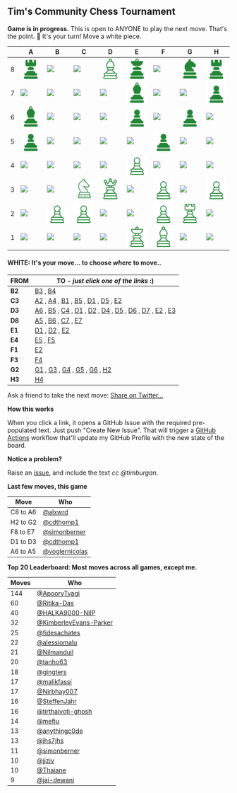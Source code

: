 
## Tim's Community Chess Tournament

**Game is in progress.** This is open to ANYONE to play the next move. That's the point. :wave:  It's your turn! Move a white piece.

|   | A | B | C | D | E | F | G | H |
| - | - | - | - | - | - | - | - | - |
| 8 | ![](https://raw.githubusercontent.com/timburgan/timburgan/master/chess_images/r.png) | ![](https://raw.githubusercontent.com/timburgan/timburgan/master/chess_images/blank.png) | ![](https://raw.githubusercontent.com/timburgan/timburgan/master/chess_images/blank.png) | ![](https://raw.githubusercontent.com/timburgan/timburgan/master/chess_images/B.png) | ![](https://raw.githubusercontent.com/timburgan/timburgan/master/chess_images/k.png) | ![](https://raw.githubusercontent.com/timburgan/timburgan/master/chess_images/blank.png) | ![](https://raw.githubusercontent.com/timburgan/timburgan/master/chess_images/n.png) | ![](https://raw.githubusercontent.com/timburgan/timburgan/master/chess_images/r.png) |
| 7 | ![](https://raw.githubusercontent.com/timburgan/timburgan/master/chess_images/blank.png) | ![](https://raw.githubusercontent.com/timburgan/timburgan/master/chess_images/blank.png) | ![](https://raw.githubusercontent.com/timburgan/timburgan/master/chess_images/blank.png) | ![](https://raw.githubusercontent.com/timburgan/timburgan/master/chess_images/blank.png) | ![](https://raw.githubusercontent.com/timburgan/timburgan/master/chess_images/b.png) | ![](https://raw.githubusercontent.com/timburgan/timburgan/master/chess_images/blank.png) | ![](https://raw.githubusercontent.com/timburgan/timburgan/master/chess_images/blank.png) | ![](https://raw.githubusercontent.com/timburgan/timburgan/master/chess_images/p.png) |
| 6 | ![](https://raw.githubusercontent.com/timburgan/timburgan/master/chess_images/b.png) | ![](https://raw.githubusercontent.com/timburgan/timburgan/master/chess_images/blank.png) | ![](https://raw.githubusercontent.com/timburgan/timburgan/master/chess_images/blank.png) | ![](https://raw.githubusercontent.com/timburgan/timburgan/master/chess_images/blank.png) | ![](https://raw.githubusercontent.com/timburgan/timburgan/master/chess_images/p.png) | ![](https://raw.githubusercontent.com/timburgan/timburgan/master/chess_images/blank.png) | ![](https://raw.githubusercontent.com/timburgan/timburgan/master/chess_images/p.png) | ![](https://raw.githubusercontent.com/timburgan/timburgan/master/chess_images/blank.png) |
| 5 | ![](https://raw.githubusercontent.com/timburgan/timburgan/master/chess_images/p.png) | ![](https://raw.githubusercontent.com/timburgan/timburgan/master/chess_images/blank.png) | ![](https://raw.githubusercontent.com/timburgan/timburgan/master/chess_images/blank.png) | ![](https://raw.githubusercontent.com/timburgan/timburgan/master/chess_images/blank.png) | ![](https://raw.githubusercontent.com/timburgan/timburgan/master/chess_images/blank.png) | ![](https://raw.githubusercontent.com/timburgan/timburgan/master/chess_images/p.png) | ![](https://raw.githubusercontent.com/timburgan/timburgan/master/chess_images/blank.png) | ![](https://raw.githubusercontent.com/timburgan/timburgan/master/chess_images/blank.png) |
| 4 | ![](https://raw.githubusercontent.com/timburgan/timburgan/master/chess_images/blank.png) | ![](https://raw.githubusercontent.com/timburgan/timburgan/master/chess_images/blank.png) | ![](https://raw.githubusercontent.com/timburgan/timburgan/master/chess_images/blank.png) | ![](https://raw.githubusercontent.com/timburgan/timburgan/master/chess_images/blank.png) | ![](https://raw.githubusercontent.com/timburgan/timburgan/master/chess_images/P.png) | ![](https://raw.githubusercontent.com/timburgan/timburgan/master/chess_images/blank.png) | ![](https://raw.githubusercontent.com/timburgan/timburgan/master/chess_images/blank.png) | ![](https://raw.githubusercontent.com/timburgan/timburgan/master/chess_images/blank.png) |
| 3 | ![](https://raw.githubusercontent.com/timburgan/timburgan/master/chess_images/blank.png) | ![](https://raw.githubusercontent.com/timburgan/timburgan/master/chess_images/blank.png) | ![](https://raw.githubusercontent.com/timburgan/timburgan/master/chess_images/N.png) | ![](https://raw.githubusercontent.com/timburgan/timburgan/master/chess_images/Q.png) | ![](https://raw.githubusercontent.com/timburgan/timburgan/master/chess_images/blank.png) | ![](https://raw.githubusercontent.com/timburgan/timburgan/master/chess_images/P.png) | ![](https://raw.githubusercontent.com/timburgan/timburgan/master/chess_images/blank.png) | ![](https://raw.githubusercontent.com/timburgan/timburgan/master/chess_images/P.png) |
| 2 | ![](https://raw.githubusercontent.com/timburgan/timburgan/master/chess_images/blank.png) | ![](https://raw.githubusercontent.com/timburgan/timburgan/master/chess_images/P.png) | ![](https://raw.githubusercontent.com/timburgan/timburgan/master/chess_images/P.png) | ![](https://raw.githubusercontent.com/timburgan/timburgan/master/chess_images/blank.png) | ![](https://raw.githubusercontent.com/timburgan/timburgan/master/chess_images/blank.png) | ![](https://raw.githubusercontent.com/timburgan/timburgan/master/chess_images/P.png) | ![](https://raw.githubusercontent.com/timburgan/timburgan/master/chess_images/R.png) | ![](https://raw.githubusercontent.com/timburgan/timburgan/master/chess_images/blank.png) |
| 1 | ![](https://raw.githubusercontent.com/timburgan/timburgan/master/chess_images/blank.png) | ![](https://raw.githubusercontent.com/timburgan/timburgan/master/chess_images/blank.png) | ![](https://raw.githubusercontent.com/timburgan/timburgan/master/chess_images/blank.png) | ![](https://raw.githubusercontent.com/timburgan/timburgan/master/chess_images/blank.png) | ![](https://raw.githubusercontent.com/timburgan/timburgan/master/chess_images/K.png) | ![](https://raw.githubusercontent.com/timburgan/timburgan/master/chess_images/B.png) | ![](https://raw.githubusercontent.com/timburgan/timburgan/master/chess_images/blank.png) | ![](https://raw.githubusercontent.com/timburgan/timburgan/master/chess_images/blank.png) |

#### **WHITE:** It's your move... to choose _where_ to move..

| FROM | TO - _just click one of the links_ :) |
| ---- | -- |
| **B2** | [B3](https://github.com/timburgan/timburgan/issues/new?title=chess%7Cmove%7Cb2b3%7C2240&body=Just+push+%27Submit+new+issue%27.+You+don%27t+need+to+do+anything+else.) , [B4](https://github.com/timburgan/timburgan/issues/new?title=chess%7Cmove%7Cb2b4%7C2240&body=Just+push+%27Submit+new+issue%27.+You+don%27t+need+to+do+anything+else.) |
| **C3** | [A2](https://github.com/timburgan/timburgan/issues/new?title=chess%7Cmove%7Cc3a2%7C2240&body=Just+push+%27Submit+new+issue%27.+You+don%27t+need+to+do+anything+else.) , [A4](https://github.com/timburgan/timburgan/issues/new?title=chess%7Cmove%7Cc3a4%7C2240&body=Just+push+%27Submit+new+issue%27.+You+don%27t+need+to+do+anything+else.) , [B1](https://github.com/timburgan/timburgan/issues/new?title=chess%7Cmove%7Cc3b1%7C2240&body=Just+push+%27Submit+new+issue%27.+You+don%27t+need+to+do+anything+else.) , [B5](https://github.com/timburgan/timburgan/issues/new?title=chess%7Cmove%7Cc3b5%7C2240&body=Just+push+%27Submit+new+issue%27.+You+don%27t+need+to+do+anything+else.) , [D1](https://github.com/timburgan/timburgan/issues/new?title=chess%7Cmove%7Cc3d1%7C2240&body=Just+push+%27Submit+new+issue%27.+You+don%27t+need+to+do+anything+else.) , [D5](https://github.com/timburgan/timburgan/issues/new?title=chess%7Cmove%7Cc3d5%7C2240&body=Just+push+%27Submit+new+issue%27.+You+don%27t+need+to+do+anything+else.) , [E2](https://github.com/timburgan/timburgan/issues/new?title=chess%7Cmove%7Cc3e2%7C2240&body=Just+push+%27Submit+new+issue%27.+You+don%27t+need+to+do+anything+else.) |
| **D3** | [A6](https://github.com/timburgan/timburgan/issues/new?title=chess%7Cmove%7Cd3a6%7C2240&body=Just+push+%27Submit+new+issue%27.+You+don%27t+need+to+do+anything+else.) , [B5](https://github.com/timburgan/timburgan/issues/new?title=chess%7Cmove%7Cd3b5%7C2240&body=Just+push+%27Submit+new+issue%27.+You+don%27t+need+to+do+anything+else.) , [C4](https://github.com/timburgan/timburgan/issues/new?title=chess%7Cmove%7Cd3c4%7C2240&body=Just+push+%27Submit+new+issue%27.+You+don%27t+need+to+do+anything+else.) , [D1](https://github.com/timburgan/timburgan/issues/new?title=chess%7Cmove%7Cd3d1%7C2240&body=Just+push+%27Submit+new+issue%27.+You+don%27t+need+to+do+anything+else.) , [D2](https://github.com/timburgan/timburgan/issues/new?title=chess%7Cmove%7Cd3d2%7C2240&body=Just+push+%27Submit+new+issue%27.+You+don%27t+need+to+do+anything+else.) , [D4](https://github.com/timburgan/timburgan/issues/new?title=chess%7Cmove%7Cd3d4%7C2240&body=Just+push+%27Submit+new+issue%27.+You+don%27t+need+to+do+anything+else.) , [D5](https://github.com/timburgan/timburgan/issues/new?title=chess%7Cmove%7Cd3d5%7C2240&body=Just+push+%27Submit+new+issue%27.+You+don%27t+need+to+do+anything+else.) , [D6](https://github.com/timburgan/timburgan/issues/new?title=chess%7Cmove%7Cd3d6%7C2240&body=Just+push+%27Submit+new+issue%27.+You+don%27t+need+to+do+anything+else.) , [D7](https://github.com/timburgan/timburgan/issues/new?title=chess%7Cmove%7Cd3d7%7C2240&body=Just+push+%27Submit+new+issue%27.+You+don%27t+need+to+do+anything+else.) , [E2](https://github.com/timburgan/timburgan/issues/new?title=chess%7Cmove%7Cd3e2%7C2240&body=Just+push+%27Submit+new+issue%27.+You+don%27t+need+to+do+anything+else.) , [E3](https://github.com/timburgan/timburgan/issues/new?title=chess%7Cmove%7Cd3e3%7C2240&body=Just+push+%27Submit+new+issue%27.+You+don%27t+need+to+do+anything+else.) |
| **D8** | [A5](https://github.com/timburgan/timburgan/issues/new?title=chess%7Cmove%7Cd8a5%7C2240&body=Just+push+%27Submit+new+issue%27.+You+don%27t+need+to+do+anything+else.) , [B6](https://github.com/timburgan/timburgan/issues/new?title=chess%7Cmove%7Cd8b6%7C2240&body=Just+push+%27Submit+new+issue%27.+You+don%27t+need+to+do+anything+else.) , [C7](https://github.com/timburgan/timburgan/issues/new?title=chess%7Cmove%7Cd8c7%7C2240&body=Just+push+%27Submit+new+issue%27.+You+don%27t+need+to+do+anything+else.) , [E7](https://github.com/timburgan/timburgan/issues/new?title=chess%7Cmove%7Cd8e7%7C2240&body=Just+push+%27Submit+new+issue%27.+You+don%27t+need+to+do+anything+else.) |
| **E1** | [D1](https://github.com/timburgan/timburgan/issues/new?title=chess%7Cmove%7Ce1d1%7C2240&body=Just+push+%27Submit+new+issue%27.+You+don%27t+need+to+do+anything+else.) , [D2](https://github.com/timburgan/timburgan/issues/new?title=chess%7Cmove%7Ce1d2%7C2240&body=Just+push+%27Submit+new+issue%27.+You+don%27t+need+to+do+anything+else.) , [E2](https://github.com/timburgan/timburgan/issues/new?title=chess%7Cmove%7Ce1e2%7C2240&body=Just+push+%27Submit+new+issue%27.+You+don%27t+need+to+do+anything+else.) |
| **E4** | [E5](https://github.com/timburgan/timburgan/issues/new?title=chess%7Cmove%7Ce4e5%7C2240&body=Just+push+%27Submit+new+issue%27.+You+don%27t+need+to+do+anything+else.) , [F5](https://github.com/timburgan/timburgan/issues/new?title=chess%7Cmove%7Ce4f5%7C2240&body=Just+push+%27Submit+new+issue%27.+You+don%27t+need+to+do+anything+else.) |
| **F1** | [E2](https://github.com/timburgan/timburgan/issues/new?title=chess%7Cmove%7Cf1e2%7C2240&body=Just+push+%27Submit+new+issue%27.+You+don%27t+need+to+do+anything+else.) |
| **F3** | [F4](https://github.com/timburgan/timburgan/issues/new?title=chess%7Cmove%7Cf3f4%7C2240&body=Just+push+%27Submit+new+issue%27.+You+don%27t+need+to+do+anything+else.) |
| **G2** | [G1](https://github.com/timburgan/timburgan/issues/new?title=chess%7Cmove%7Cg2g1%7C2240&body=Just+push+%27Submit+new+issue%27.+You+don%27t+need+to+do+anything+else.) , [G3](https://github.com/timburgan/timburgan/issues/new?title=chess%7Cmove%7Cg2g3%7C2240&body=Just+push+%27Submit+new+issue%27.+You+don%27t+need+to+do+anything+else.) , [G4](https://github.com/timburgan/timburgan/issues/new?title=chess%7Cmove%7Cg2g4%7C2240&body=Just+push+%27Submit+new+issue%27.+You+don%27t+need+to+do+anything+else.) , [G5](https://github.com/timburgan/timburgan/issues/new?title=chess%7Cmove%7Cg2g5%7C2240&body=Just+push+%27Submit+new+issue%27.+You+don%27t+need+to+do+anything+else.) , [G6](https://github.com/timburgan/timburgan/issues/new?title=chess%7Cmove%7Cg2g6%7C2240&body=Just+push+%27Submit+new+issue%27.+You+don%27t+need+to+do+anything+else.) , [H2](https://github.com/timburgan/timburgan/issues/new?title=chess%7Cmove%7Cg2h2%7C2240&body=Just+push+%27Submit+new+issue%27.+You+don%27t+need+to+do+anything+else.) |
| **H3** | [H4](https://github.com/timburgan/timburgan/issues/new?title=chess%7Cmove%7Ch3h4%7C2240&body=Just+push+%27Submit+new+issue%27.+You+don%27t+need+to+do+anything+else.) |

Ask a friend to take the next move: [Share on Twitter...](https://twitter.com/share?text=I'm+playing+chess+on+a+GitHub+Profile+Readme!+Can+you+please+take+the+next+move+at+https://github.com/timburgan)

**How this works**

When you click a link, it opens a GitHub Issue with the required pre-populated text. Just push "Create New Issue". That will trigger a [GitHub Actions](https://github.blog/2020-07-03-github-action-hero-casey-lee/#getting-started-with-github-actions) workflow that'll update my GitHub Profile  with the new state of the board.

**Notice a problem?**

Raise an [issue](https://github.com/timburgan/timburgan/issues), and include the text _cc @timburgan_.

**Last few moves, this game**

| Move  | Who |
| ----- | --- |
| C8 to A6 | [@alxwrd](https://github.com/alxwrd) |
| H2 to G2 | [@cdthomp1](https://github.com/cdthomp1) |
| F8 to E7 | [@simonberner](https://github.com/simonberner) |
| D1 to D3 | [@cdthomp1](https://github.com/cdthomp1) |
| A6 to A5 | [@voglernicolas](https://github.com/voglernicolas) |

**Top 20 Leaderboard: Most moves across all games, except me.**

| Moves | Who |
| ----- | --- |
| 144 | [@ApoorvTyagi](https://github.com/ApoorvTyagi) |
| 60 | [@Ritika-Das](https://github.com/Ritika-Das) |
| 40 | [@HALKA9000-NIIP](https://github.com/HALKA9000-NIIP) |
| 32 | [@KimberleyEvans-Parker](https://github.com/KimberleyEvans-Parker) |
| 25 | [@fidesachates](https://github.com/fidesachates) |
| 22 | [@alessiomalu](https://github.com/alessiomalu) |
| 21 | [@Nilmanduil](https://github.com/Nilmanduil) |
| 20 | [@tanho63](https://github.com/tanho63) |
| 18 | [@gingters](https://github.com/gingters) |
| 17 | [@malikfassi](https://github.com/malikfassi) |
| 17 | [@Nirbhay007](https://github.com/Nirbhay007) |
| 16 | [@SteffenJahr](https://github.com/SteffenJahr) |
| 16 | [@tirthajyoti-ghosh](https://github.com/tirthajyoti-ghosh) |
| 14 | [@mefju](https://github.com/mefju) |
| 13 | [@anythingc0de](https://github.com/anythingc0de) |
| 13 | [@jhs7jhs](https://github.com/jhs7jhs) |
| 11 | [@simonberner](https://github.com/simonberner) |
| 10 | [@jjziv](https://github.com/jjziv) |
| 10 | [@Thaiane](https://github.com/Thaiane) |
| 9 | [@jai-dewani](https://github.com/jai-dewani) |
